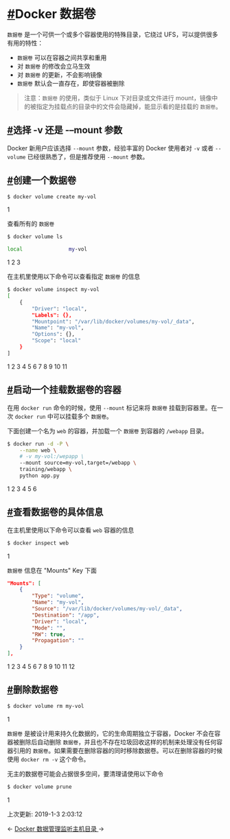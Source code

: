 # [#](https://funtl.com/zh/docs-docker/Docker-数据卷.html#docker-数据卷)Docker 数据卷

`数据卷` 是一个可供一个或多个容器使用的特殊目录，它绕过 UFS，可以提供很多有用的特性：

- `数据卷` 可以在容器之间共享和重用
- 对 `数据卷` 的修改会立马生效
- 对 `数据卷` 的更新，不会影响镜像
- `数据卷` 默认会一直存在，即使容器被删除

> 注意：`数据卷` 的使用，类似于 Linux 下对目录或文件进行 mount，镜像中的被指定为挂载点的目录中的文件会隐藏掉，能显示看的是挂载的 `数据卷`。

## [#](https://funtl.com/zh/docs-docker/Docker-数据卷.html#选择-v-还是-–mount-参数)选择 -v 还是 -–mount 参数

Docker 新用户应该选择 `--mount` 参数，经验丰富的 Docker 使用者对 `-v` 或者 `--volume` 已经很熟悉了，但是推荐使用 `--mount` 参数。

## [#](https://funtl.com/zh/docs-docker/Docker-数据卷.html#创建一个数据卷)创建一个数据卷

```bash
$ docker volume create my-vol
```

1

查看所有的 `数据卷`

```bash
$ docker volume ls

local               my-vol
```

1
2
3

在主机里使用以下命令可以查看指定 `数据卷` 的信息

```bash
$ docker volume inspect my-vol
[
    {
        "Driver": "local",
        "Labels": {},
        "Mountpoint": "/var/lib/docker/volumes/my-vol/_data",
        "Name": "my-vol",
        "Options": {},
        "Scope": "local"
    }
]
```

1
2
3
4
5
6
7
8
9
10
11

## [#](https://funtl.com/zh/docs-docker/Docker-数据卷.html#启动一个挂载数据卷的容器)启动一个挂载数据卷的容器

在用 `docker run` 命令的时候，使用 `--mount` 标记来将 `数据卷` 挂载到容器里。在一次 `docker run` 中可以挂载多个 `数据卷`。

下面创建一个名为 `web` 的容器，并加载一个 `数据卷` 到容器的 `/webapp` 目录。

```bash
$ docker run -d -P \
    --name web \
    # -v my-vol:/wepapp \
    --mount source=my-vol,target=/webapp \
    training/webapp \
    python app.py
```

1
2
3
4
5
6

## [#](https://funtl.com/zh/docs-docker/Docker-数据卷.html#查看数据卷的具体信息)查看数据卷的具体信息

在主机里使用以下命令可以查看 `web` 容器的信息

```bash
$ docker inspect web
```

1

`数据卷` 信息在 "Mounts" Key 下面

```json
"Mounts": [
    {
        "Type": "volume",
        "Name": "my-vol",
        "Source": "/var/lib/docker/volumes/my-vol/_data",
        "Destination": "/app",
        "Driver": "local",
        "Mode": "",
        "RW": true,
        "Propagation": ""
    }
],
```

1
2
3
4
5
6
7
8
9
10
11
12

## [#](https://funtl.com/zh/docs-docker/Docker-数据卷.html#删除数据卷)删除数据卷

```bash
$ docker volume rm my-vol
```

1

`数据卷` 是被设计用来持久化数据的，它的生命周期独立于容器，Docker 不会在容器被删除后自动删除 `数据卷`，并且也不存在垃圾回收这样的机制来处理没有任何容器引用的 `数据卷`。如果需要在删除容器的同时移除数据卷。可以在删除容器的时候使用 `docker rm -v` 这个命令。

无主的数据卷可能会占据很多空间，要清理请使用以下命令

```bash
$ docker volume prune
```

1

上次更新: 2019-1-3 2:03:12

← [Docker 数据管理](https://funtl.com/zh/docs-docker/Docker-数据管理.html)[监听主机目录 ](https://funtl.com/zh/docs-docker/Docker-数据管理-监听主机目录.html)→